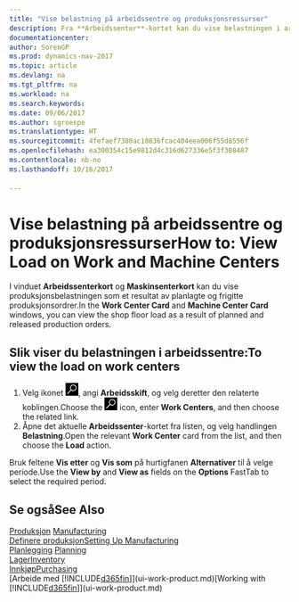 ```yaml
---
title: "Vise belastning på arbeidssentre og produksjonsressurser"
description: Fra **Arbeidssenter**-kortet kan du vise belastningen i arbeidssentrene som et resultat av frigitte produksjonsordrer.
documentationcenter: 
author: SorenGP
ms.prod: dynamics-nav-2017
ms.topic: article
ms.devlang: na
ms.tgt_pltfrm: na
ms.workload: na
ms.search.keywords: 
ms.date: 09/06/2017
ms.author: sgroespe
ms.translationtype: HT
ms.sourcegitcommit: 4fefaef7380ac10836fcac404eea006f55d8556f
ms.openlocfilehash: ea300354c15e9812d4c316d627336e5f3f308487
ms.contentlocale: nb-no
ms.lasthandoff: 10/16/2017

---
```

# <a name="how-to-view-load-on-work-and-machine-centers"></a><span data-ttu-id="552ce-103">Vise belastning på arbeidssentre og produksjonsressurser</span><span class="sxs-lookup"><span data-stu-id="552ce-103">How to: View Load on Work and Machine Centers</span></span>
<span data-ttu-id="552ce-104">I vinduet **Arbeidssenterkort** og **Maskinsenterkort** kan du vise produksjonsbelastningen som et resultat av planlagte og frigitte produksjonsordrer.</span><span class="sxs-lookup"><span data-stu-id="552ce-104">In the **Work Center Card** and **Machine Center Card** windows, you can view the shop floor load as a result of planned and released production orders.</span></span>    

## <a name="to-view-the-load-on-work-centers"></a><span data-ttu-id="552ce-105">Slik viser du belastningen i arbeidssentre:</span><span class="sxs-lookup"><span data-stu-id="552ce-105">To view the load on work centers</span></span>  
1.  <span data-ttu-id="552ce-106">Velg ikonet ![Søk etter side eller rapport](media/ui-search/search_small.png "Søk etter side eller rapport"), angi **Arbeidsskift**, og velg deretter den relaterte koblingen.</span><span class="sxs-lookup"><span data-stu-id="552ce-106">Choose the ![Search for Page or Report](media/ui-search/search_small.png "Search for Page or Report icon") icon, enter **Work Centers**, and then choose the related link.</span></span>  
2.  <span data-ttu-id="552ce-107">Åpne det aktuelle **Arbeidssenter**-kortet fra listen, og velg handlingen **Belastning**.</span><span class="sxs-lookup"><span data-stu-id="552ce-107">Open the relevant **Work Center** card from the list, and then choose the **Load** action.</span></span>  

<span data-ttu-id="552ce-108">Bruk feltene **Vis etter** og **Vis som** på hurtigfanen **Alternativer** til å velge periode.</span><span class="sxs-lookup"><span data-stu-id="552ce-108">Use the **View by** and **View as** fields on the **Options** FastTab to select the required period.</span></span>  

## <a name="see-also"></a><span data-ttu-id="552ce-109">Se også</span><span class="sxs-lookup"><span data-stu-id="552ce-109">See Also</span></span>  
<span data-ttu-id="552ce-110">[Produksjon](production-manage-manufacturing.md)  </span><span class="sxs-lookup"><span data-stu-id="552ce-110">[Manufacturing](production-manage-manufacturing.md)  </span></span>  
[<span data-ttu-id="552ce-111">Definere produksjon</span><span class="sxs-lookup"><span data-stu-id="552ce-111">Setting Up Manufacturing</span></span>](production-configure-production-processes.md)  
<span data-ttu-id="552ce-112">[Planlegging](production-planning.md)    </span><span class="sxs-lookup"><span data-stu-id="552ce-112">[Planning](production-planning.md)    </span></span>  
[<span data-ttu-id="552ce-113">Lager</span><span class="sxs-lookup"><span data-stu-id="552ce-113">Inventory</span></span>](inventory-manage-inventory.md)  
[<span data-ttu-id="552ce-114">Innkjøp</span><span class="sxs-lookup"><span data-stu-id="552ce-114">Purchasing</span></span>](purchasing-manage-purchasing.md)  
<span data-ttu-id="552ce-115">[Arbeide med [!INCLUDE[d365fin](includes/d365fin_md.md)]](ui-work-product.md)</span><span class="sxs-lookup"><span data-stu-id="552ce-115">[Working with [!INCLUDE[d365fin](includes/d365fin_md.md)]](ui-work-product.md)</span></span>

